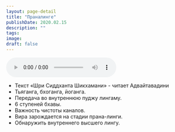 ```yaml
---
layout: page-detail
title: "Праналинге"
publishDate: 2020.02.15
description: ""
tags:
image:
draft: false
---
```


<audio title="2020.02.15 - Праналинге.mp3" src="/upload/iblock/134/1348a0113f99338119f8b9d36a0b449d.mp3" controls=""></audio>

* Текст «Шри Сиддханта Шикхамани» - читает Адвайтавадини
* Тьяганга, бхоганга, йоганга.
* Передача во внутреннюю пуджу лингаму.
* 6 ступеней бхавы.
* Важность чистоты каналов.
* Вира зарождается на стадии прана-линги.
* Обнаружить внутреннего высшего лингу.

  
